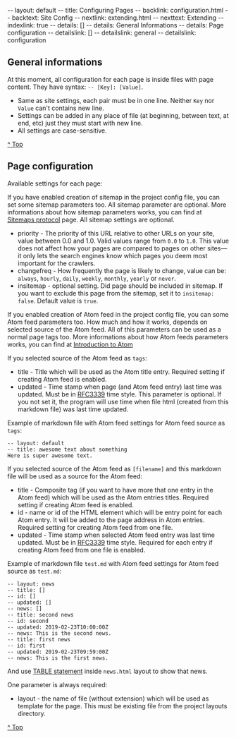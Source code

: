-- layout: default
-- title: Configuring Pages
-- backlink: configuration.html
-- backtext: Site Config
-- nextlink: extending.html
-- nexttext: Extending
-- indexlink: true
-- details: []
-- details: General Informations
-- details: Page configuration
-- detailslink: []
-- detailslink: general
-- detailslink: configuration
## <a name="general"></a>General informations
At this moment, all configuration for each page is inside files with page
content. They have syntax: `-- [Key]: [Value]`.

- Same as site settings, each pair must be in one line. Neither `Key` nor
  `Value` can't contains new line.
- Settings can be added in any place of file (at beginning, between text, at
  end, etc) just they must start with new line.
- All settings are case-sensitive.

<a href="#top">^ Top</a>

## <a name="configuration"></a>Page configuration

Available settings for each page:

If you have enabled creation of sitemap in the project config file, you can
set some sitemap parameters too. All sitemap parameter are optional. More
informations about how sitemap parameters works, you can find at
[Sitemaps protocol](https://www.sitemaps.org/protocol.html#xmlTagDefinitions)
page. All sitemap settings are optional.

- priority - The priority of this URL relative to other URLs on your site,
  value between 0.0 and 1.0. Valid values range from `0.0` to `1.0`. This
  value does not affect how your pages are compared to pages on other sites—it
  only lets the search engines know which pages you deem most important for the
  crawlers.
- changefreq - How frequently the page is likely to change, value can be:
  `always`, `hourly`, `daily`, `weekly`, `monthly`, `yearly` or `never`.
- insitemap - optional setting. Did page should be included in sitemap. If you
  want to exclude this page from the sitemap, set it to `insitemap: false`.
  Default value is `true`.

If you enabled creation of Atom feed in the project config file, you can some
Atom feed parameters too. How much and how it works, depends on selected source
of the Atom feed. All of this parameters can be used as a normal page tags too.
More informations about how Atom feeds parameters works, you can find at
[Introduction to Atom](https://validator.w3.org/feed/docs/atom.html)

If you selected source of the Atom feed as `tags`:

- title - Title which will be used as the Atom title entry. Required setting if
  creating Atom feed is enabled.
- updated - Time stamp when page (and Atom feed entry) last time was updated.
  Must be in [RFC3339](http://www.faqs.org/rfcs/rfc3339.html) time style. This
  parameter is optional. If you not set it, the program will use time when file
  html (created from this markdown file) was last time updated.

Example of markdown file with Atom feed settings for Atom feed source as
`tags`:

    -- layout: default
    -- title: awesome text about something
    Here is super awesome text.

If you selected source of the Atom feed as `[filename]` and this markdown file
will be used as a source for the Atom feed:

- title - Composite tag (if you want to have more that one entry in the Atom
  feed) which will be used as the Atom entries titles. Required setting if
  creating Atom feed is enabled.
- id - name or id of the HTML element which will be entry point for each Atom
  entry. It will be added to the page address in Atom entries. Required
  setting for creating Atom feed from one file.
- updated - Time stamp when selected Atom feed entry was last time updated.
  Must be in [RFC3339](http://www.faqs.org/rfcs/rfc3339.html) time style.
  Required for each entry if creating Atom feed from one file is enabled.

Example of markdown file `test.md` with Atom feed settings for Atom feed
source as `test.md`:

    -- layout: news
    -- title: []
    -- id: []
    -- updated: []
    -- news: []
    -- title: second news
    -- id: second
    -- updated: 2019-02-23T10:00:00Z
    -- news: This is the second news.
    -- title: first news
    -- id: first
    -- updated: 2019-02-23T09:59:00Z
    -- news: This is the first news.

And use [TABLE statement](http://docs.adacore.com/aws-docs/templates_parser/template_statements.html#table-statement)
inside `news.html` layout to show that news.

One parameter is always required:

- layout - the name of file (without extension) which will be used as template
  for the page. This must be existing file from the project layouts directory.

<a href="#top">^ Top</a>
